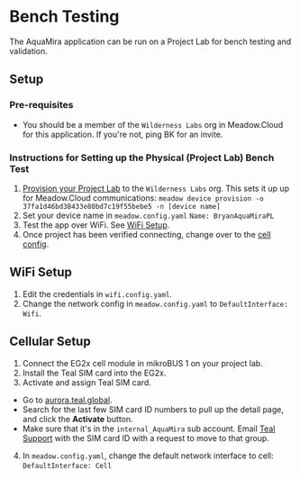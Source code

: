 # Bench Testing

The AquaMira application can be run on a Project Lab for bench testing and validation. 

## Setup

### Pre-requisites

* You should be a member of the `Wilderness Labs` org in Meadow.Cloud for this application. If you're not, ping BK for an invite.

### Instructions for Setting up the Physical (Project Lab) Bench Test

1. [Provision your Project Lab](https://developer.wildernesslabs.co/Meadow/Meadow.Cloud/Device_Provisioning/) to the `Wilderness Labs` org. This sets it up up for Meadow.Cloud communications:
    `meadow device provision -o 37fa1d46bd38433e80bd7c19f55bebe5 -n [device name]`
2. Set your device name in `meadow.config.yaml`
     `Name: BryanAquaMiraPL`
3. Test the app over WiFi. See [WiFi Setup](#wifi-setup).
4. Once project has been verified connecting, change over to the [cell config](#cellular-setup).

## WiFi Setup
1. Edit the credentials in `wifi.config.yaml`.
2. Change the network config in `meadow.config.yaml` to `DefaultInterface: Wifi`.

## Cellular Setup

1. Connect the EG2x cell module in mikroBUS 1 on your project lab.
2. Install the Teal SIM card into the EG2x.
3. Activate and assign Teal SIM card.
  * Go to [aurora.teal.global](https://aurora.teal.global/onechips).
  * Search for the last few SIM card ID numbers to pull up the detail page, and click the **Activate** button.
  * Make sure that it's in the `internal_AquaMira` sub account. Email [Teal Support](mailto:support@tealcom.freshdesk.com) with the SIM card ID with a request to move to that group.
4. In `meadow.config.yaml`, change the default network interface to cell:
    `DefaultInterface: Cell`
